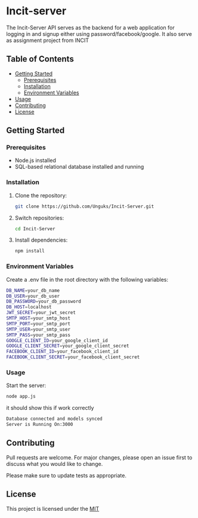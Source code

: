 # Incit-server

The Incit-Server API serves as the backend for a web application for logging in and signup either using password/facebook/google. It also serve as assignment project from INCIT 

## Table of Contents

- [Getting Started](#getting-started)
  - [Prerequisites](#prerequisites)
  - [Installation](#installation)
  - [Environment Variables](#environment-variables)
- [Usage](#usage)
- [Contributing](#contributing)
- [License](#license)

## Getting Started

### Prerequisites

- Node.js installed
- SQL-based relational database installed and running

### Installation

1. Clone the repository:

   ```bash
   git clone https://github.com/Unguks/Incit-Server.git
   ```

2. Switch repositories:

   ```bash
   cd Incit-Server
   ```

3. Install dependencies:

   ```bash
   npm install
   ```

### Environment Variables

Create a .env file in the root directory with the following variables:

```bash
DB_NAME=your_db_name
DB_USER=your_db_user
DB_PASSWORD=your_db_password
DB_HOST=localhost
JWT_SECRET=your_jwt_secret
SMTP_HOST=your_smtp_host
SMTP_PORT=your_smtp_port
SMTP_USER=your_smtp_user
SMTP_PASS=your_smtp_pass
GOOGLE_CLIENT_ID=your_google_client_id
GOOGLE_CLIENT_SECRET=your_google_client_secret
FACEBOOK_CLIENT_ID=your_facebook_client_id
FACEBOOK_CLIENT_SECRET=your_facebook_client_secret
```

### Usage

Start the server:

```bash
node app.js
```

it should show this if work correctly

```bash
Database connected and models synced
Server is Running On:3000
```

## Contributing

Pull requests are welcome. For major changes, please open an issue first
to discuss what you would like to change.

Please make sure to update tests as appropriate.

## License

This project is licensed under the [MIT](https://choosealicense.com/licenses/mit/)
